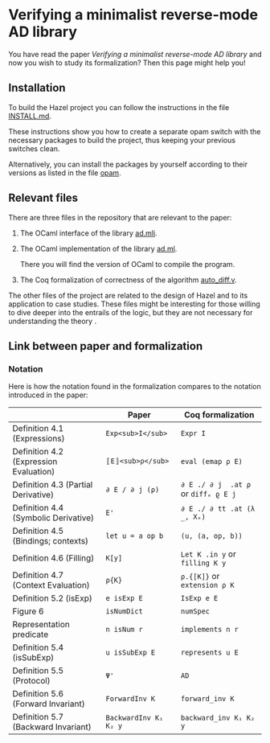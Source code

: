 Verifying a minimalist reverse-mode AD library
==============================================

You have read the paper *Verifying a minimalist reverse-mode AD library*
and now you wish to study its formalization? Then this page might help you!

## Installation

To build the Hazel project you can follow the
instructions in the file [INSTALL.md](../INSTALL.md).

These instructions show you how to create a separate opam switch with the
necessary packages to build the project, thus keeping your previous
switches clean.

Alternatively, you can install the packages by yourself
according to their versions as listed in the file [opam](../opam).


## Relevant files

There are three files in the repository that are relevant to the paper:

1. The OCaml interface of the library [ad.mli](../src/ad.mli).

2. The OCaml implementation of the library [ad.ml](../src/ad.ml).

   There you will find the version of OCaml to compile the program.

3. The Coq formalization of correctness of the algorithm [auto_diff.v](../theories/auto_diff.v).


The other files of the project are related to the design of Hazel
and to its application to case studies.
These files might be interesting for those willing to dive deeper
into the entrails of the logic, but they are not necessary for
understanding the theory .


## Link between paper and formalization

### Notation

Here is how the notation found in the formalization
compares to the notation introduced in the paper:

|                                        | Paper                 | Coq formalization                     |
|----------------------------------------|-----------------------|---------------------------------------|
| Definition 4.1 (Expressions)           | `Exp<sub>I</sub>`     | `Expr I`                              |
| Definition 4.2 (Expression Evaluation) | `〚E〛<sub>ρ</sub>`    | `eval (emap ρ E)`                     |
| Definition 4.3 (Partial Derivative)    | `∂ E / ∂ j (ρ)`       | `∂ E ./ ∂ j  .at ρ` or `diffₑ ϱ E j`  |
| Definition 4.4 (Symbolic Derivative)   | `E'`                  | `∂ E ./ ∂ tt .at (λ _, Xₑ)`           |
| Definition 4.5 (Bindings; contexts)    | `let u = a op b`      | `(u, (a, op, b))`                     |
| Definition 4.6 (Filling)               | `K[y]`                | `Let K .in y` or `filling K y`        |
| Definition 4.7 (Context Evaluation)    | `ρ{K}`                | `ρ.{[K]}` or `extension ρ K`          |
| Definition 5.2 (isExp)                 | `e isExp E`           | `IsExp e E`                           |
| Figure 6                               | `isNumDict`           | `numSpec`                             |
| Representation predicate               | `n isNum r`           | `implements n r`                      |
| Definition 5.4 (isSubExp)              | `u isSubExp E`        | `represents u E`                      |
| Definition 5.5 (Protocol)              | `Ψ'`                  | `AD`                                  |
| Definition 5.6 (Forward Invariant)     | `ForwardInv K`        | `forward_inv K`                       |
| Definition 5.7 (Backward Invariant)    | `BackwardInv K₁ K₂ y` | `backward_inv K₁ K₂ y`                |
